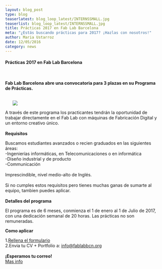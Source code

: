 ```yaml
---
layout: blog_post
type: blog
teaserlatest: blog_loop_latest/INTERNSSMALL.jpg
teaserlist: blog_loop_latest/INTERNSSMALL.jpg
title: Prácticas 2017 en Fab Lab Barcelona
meta: "¿Estás buscando prácticas para 2017? ¡Hazlas con nosotros!"
author: Maria Ustarroz
date: 12/05/2016
category: news
---
```


<h4>Prácticas 2017 en Fab Lab Barcelona</h4>
<br>

<strong>Fab Lab Barcelona abre una convocatoria para 3 plazas en su Programa de Prácticas.</strong><br>
<br>
<ul><img src= "http://www.fablabbcn.org/img/blog/blog_loop_latest/INTERNSSMALL.jpg" align="middle"> </ul>

A través de este programa los practicantes tendrán la oportunidad de trabajar directamente en el Fab Lab con máquinas de Fabricación Digital y un entorno creativo único.<br>
<br>
<strong>Requisitos</strong>

Buscamos estudiantes avanzados o recien graduados en las siguientes áreas:<br>
-Ingenierías informáticas, en Telecomunicaciones o en informática<br>
-Diseño industrial y de producto<br>
-Communicación<br>
<br>
Imprescindible, nivel medio-alto de Inglés.<br>
<br>
Si no cumples estos requisitos pero tienes muchas ganas de sumarte al equipo, tambien puedes aplicar.<br>
<br>
<strong>Detalles del programa</strong>

El programa es de 6 meses, conmienza el 1 de enero al 1 de Julio de 2017, con una dedicación semanal de 20 horas.
Las prácticas no son remuneradas.

<strong>Como aplicar</strong>

1.<a href="https://docs.google.com/forms/d/e/1FAIpQLScuwSLEMjWGBRCComUC0SXMpC6KS2NHFZR6IluH0Ip-Dt9XYg/viewform">Rellena el formulario</a> 
<br>
2.Envia tu CV + Portfolio a: info@fablabbcn.org<br>
<br>
<strong>¡Esperamos tu correo!</strong>
<br>
<a href="http://fablabbcn.org/uploads/programa%20de%20practicas%20fab%20lab%20bcn_2015-16.pdf">Mas info</a>


